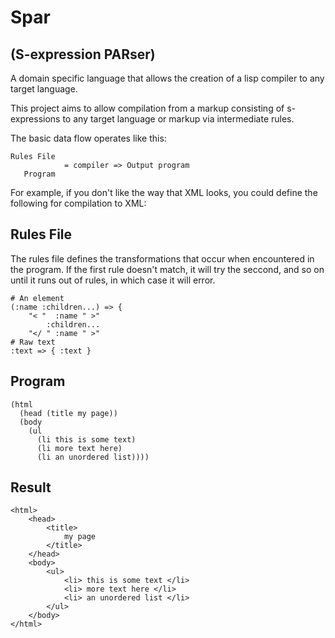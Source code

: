 Spar 
====

(S-expression PARser)
---------------------

A domain specific language that allows the creation of a lisp compiler to any target language.


This project aims to allow compilation from a markup consisting of s-expressions to any target language or markup 
via intermediate rules.  

The basic data flow operates like this:

    Rules File
                = compiler => Output program
       Program 
       
For example, if you don't like the way that XML looks, you could define the following for compilation to XML:

Rules File
----------
The rules file defines the transformations that occur when encountered in the program.
If the first rule doesn't match, it will try the seccond, and so on until it runs out of rules,
in which case it will error.

    # An element
    (:name :children...) => {
        "< "  :name " >"
            :children...
        "</ " :name " >"
    # Raw text
    :text => { :text }
        
Program
-------
    
    (html 
      (head (title my page))
      (body 
        (ul
          (li this is some text)
          (li more text here)
          (li an unordered list))))
                  
Result
------

    <html>
        <head>
            <title>
                my page 
            </title>
        </head>
        <body>
            <ul>
                <li> this is some text </li>
                <li> more text here </li>
                <li> an unordered list </li>
            </ul>
        </body>
    </html>
    
